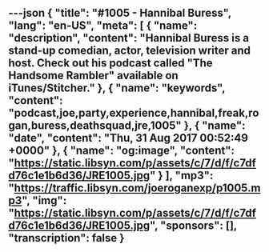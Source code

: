 ---json
{
  "title": "#1005 - Hannibal Buress",
  "lang": "en-US",
  "meta": [
    {
      "name": "description",
      "content": "Hannibal Buress is a stand-up comedian, actor, television writer and host. Check out his podcast called \"The Handsome Rambler\" available on iTunes/Stitcher."
    },
    {
      "name": "keywords",
      "content": "podcast,joe,party,experience,hannibal,freak,rogan,buress,deathsquad,jre,1005"
    },
    {
      "name": "date",
      "content": "Thu, 31 Aug 2017 00:52:49 +0000"
    },
    {
      "name": "og:image",
      "content": "https://static.libsyn.com/p/assets/c/7/d/f/c7dfd76c1e1b6d36/JRE1005.jpg"
    }
  ],
  "mp3": "https://traffic.libsyn.com/joeroganexp/p1005.mp3",
  "img": "https://static.libsyn.com/p/assets/c/7/d/f/c7dfd76c1e1b6d36/JRE1005.jpg",
  "sponsors": [],
  "transcription": false
}
---
<episode-header />

<timemark seconds="0" />

<transcribe-call-to-action />

<episode-footer />